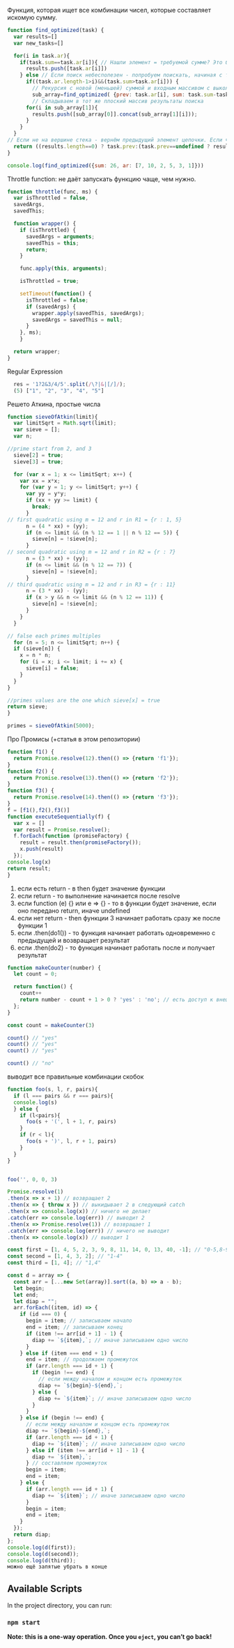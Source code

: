 Функция, которая ищет все комбинации чисел, которые составляет искомую сумму.
```js 
function find_optimized(task) { 
  var results=[] 
  var new_tasks=[] 

  for(i in task.ar){ 
    if(task.sum==task.ar[i]){ // Нашли элемент = требуемой сумме? Это будет концом цепочки. 
      results.push([task.ar[i]]) 
    } else // Если поиск небесполезен - попробуем поискать, начиная с текущего элемента 
      if((task.ar.length-1>i)&&(task.sum>task.ar[i])) { 
        // Рекурсия с новой (меньшей) суммой и входным массивом с выколотым текущим элементом. 
        sub_array=find_optimized( {prev: task.ar[i], sum: task.sum-task.ar[i], ar: task.ar.slice(i*1+1)}); 
        // Складываем в тот же плоский массив результаты поиска 
      for(i in sub_array[1]){ 
        results.push([sub_array[0]].concat(sub_array[1][i])); 
      } 
    }
  } 
// Если не на вершине стека - вернём предыдущий элемент цепочки. Если что-то нашли - вернём ещё и массив результатов. 
  return ((results.length==0) ? task.prev:(task.prev==undefined ? results:[task.prev, results])); 
} 

console.log(find_optimized({sum: 26, ar: [7, 10, 2, 5, 3, 1]}))
```
Throttle function: не даёт запускать функцию чаще, чем нужно.
```js
function throttle(func, ms) { 
  var isThrottled = false, 
  savedArgs, 
  savedThis; 

  function wrapper() { 
    if (isThrottled) { 
      savedArgs = arguments; 
      savedThis = this; 
      return; 
    } 

    func.apply(this, arguments); 

    isThrottled = true; 

    setTimeout(function() { 
      isThrottled = false; 
      if (savedArgs) { 
        wrapper.apply(savedThis, savedArgs); 
        savedArgs = savedThis = null; 
      } 
    }, ms); 
    } 

  return wrapper; 
}
```

Regular Expression
```js
  res = '1?2&3/4/5'.split(/\?|&|[/]/);
  (5) ["1", "2", "3", "4", "5"]
```
Решето Аткина, простые числа

```js
function sieveOfAtkin(limit){
  var limitSqrt = Math.sqrt(limit);
  var sieve = [];
  var n;

//prime start from 2, and 3
  sieve[2] = true;
  sieve[3] = true;

  for (var x = 1; x <= limitSqrt; x++) {
    var xx = x*x;
    for (var y = 1; y <= limitSqrt; y++) {
      var yy = y*y;
      if (xx + yy >= limit) {
        break;
      }
// first quadratic using m = 12 and r in R1 = {r : 1, 5}
      n = (4 * xx) + (yy);
      if (n <= limit && (n % 12 == 1 || n % 12 == 5)) {
        sieve[n] = !sieve[n];
      }
// second quadratic using m = 12 and r in R2 = {r : 7}
      n = (3 * xx) + (yy);
      if (n <= limit && (n % 12 == 7)) {
        sieve[n] = !sieve[n];
      }
// third quadratic using m = 12 and r in R3 = {r : 11}
      n = (3 * xx) - (yy);
      if (x > y && n <= limit && (n % 12 == 11)) {
        sieve[n] = !sieve[n];
      }
    }
  }

// false each primes multiples
  for (n = 5; n <= limitSqrt; n++) {
  if (sieve[n]) {
    x = n * n;
    for (i = x; i <= limit; i += x) {
      sieve[i] = false;
    }
  }
}

//primes values are the one which sieve[x] = true
return sieve;
}

primes = sieveOfAtkin(5000);
```
Про Промисы (+статья в этом репозитории)
```js
function f1() {
  return Promise.resolve(12).then(() => {return 'f1'});
}
function f2() {
  return Promise.resolve(13).then(() => {return 'f2'});
}
function f3() {
  return Promise.resolve(14).then(() => {return 'f3'});
}
f = [f1(),f2(),f3()]
function executeSequentially(f) {
  var x = []
  var result = Promise.resolve();
  f.forEach(function (promiseFactory) {
    result = result.then(promiseFactory());
    x.push(result)
  });
console.log(x)
return result;
}
```

1. если есть return - в then будет значение функции
2. если return - то выполнение начинается после resolve
3. если function (e) {} или e => {} - то в функции будет значение, если оно передано return, иначе undefined
4. если нет return - then функции 3 начинает работать сразу же после функции 1
5. если .then(do1()) - то функция начинает работать одновременно с предыдущей и возвращает результат
6. если .then(do2) - то функция начинает работать после и получает результат


```js
function makeCounter(number) {
  let count = 0;

  return function() {
    count++
    return number - count + 1 > 0 ? 'yes' : 'no'; // есть доступ к внешней переменной "count"
  };
}

const count = makeCounter(3)

count() // "yes"
count() // "yes"
count() // "yes"

count() // "no"

```
выводит все правильные комбинации скобок
```js
function foo(s, l, r, pairs){
  if (l === pairs && r === pairs){
  console.log(s)
  } else {
    if (l<pairs){
      foo(s + '(', l + 1, r, pairs)
    }
    if (r < l){
      foo(s + ')', l, r + 1, pairs)
    }
  }
}


foo('', 0, 0, 3)
```

```js
Promise.resolve(1)
.then(x => x + 1) // возвращает 2
.then(x => { throw x }) // выкидывает 2 в следующий catch
.then(x => console.log(x)) // ничего не делает
.catch(err => console.log(err)) // выводит 2
.then(x => Promise.resolve(1)) // возвращает 1
.catch(err => console.log(err)) // ничего не выводит
.then(x => console.log(x)) // выводит 1
```

```js
const first = [1, 4, 5, 2, 3, 9, 8, 11, 14, 0, 13, 40, -1]; // "0-5,8-9,11"
const second = [1, 4, 3, 2]; // "1-4"
const third = [1, 4]; // "1,4"

const d = array => {
  const arr = [...new Set(array)].sort((a, b) => a - b);
  let begin;
  let end;
  let diap = "";
  arr.forEach((item, id) => {
    if (id === 0) {
      begin = item; // записываем начало
      end = item; // записываем конец
      if (item !== arr[id + 1] - 1) {
        diap += `${item},`; // иначе записываем одно число
      }
    } else if (item === end + 1) {
      end = item; // продолжаем промежуток
      if (arr.length === id + 1) {
        if (begin !== end) {
          // если между началом и концом есть промежуток
          diap += `${begin}-${end},`;
        } else {
          diap += `${item}`; // иначе записываем одно число
        }
      }
    } else if (begin !== end) {
      // если между началом и концом есть промежуток
      diap += `${begin}-${end},`;
      if (arr.length === id + 1) {
        diap += `${item}`; // иначе записываем одно число
      } else if (item !== arr[id + 1] - 1) {
        diap += `${item},`;
      } // составляем промежуток
      begin = item;
      end = item;
    } else {
      if (arr.length === id + 1) {
        diap += `${item}`; // иначе записываем одно число
      }
      begin = item;
      end = item;
    }
  });
  return diap;
};
console.log(d(first));
console.log(d(second));
console.log(d(third));
можно ещё запятые убрать в конце
```
## Available Scripts

In the project directory, you can run:

### `npm start`




**Note: this is a one-way operation. Once you `eject`, you can’t go back!**



